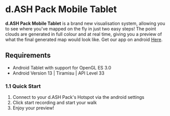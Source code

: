 # d.ASH Pack Mobile Tablet

**d.ASH Pack Mobile Tablet** is a brand new visualisation system, allowing you to see where you've mapped on the fly in just two easy steps! The point clouds are generated in full colour and at real time, giving you a preview of what the final generated map would look like. Get our app on android [Here](https://play.google.com/store/apps/details?id=ai.dconstruct.dashpack).

## Requirements

- Android Tablet with support for OpenGL ES 3.0
- Android Version 13 | Tiramisu | API Level 33

### 1.1 Quick Start

1. Connect to your d.ASH Pack's Hotspot via the android settings
2. Click start recording and start your walk
3. Enjoy your preview!

